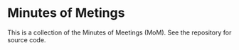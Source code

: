 # Minutes of Metings

This is a collection of the Minutes of Meetings (MoM). See the repository for source code.